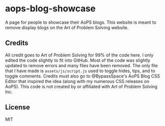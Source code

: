# aops-blog-showcase
A page for people to showcase their AoPS blogs. This website is meant to remove display blogs on the Art of Problem Solving website.

## Credits
All credit goes to Art of Problem Solving for 99% of the code here. I only edited the code slightly to fit into GitHub. Most of the code was slightly updated to remove errors and many files have been removed. The only file that I have made is `assets/js/script.js` used to toggle hides, tips, and to toggle comments. Credits must also go to @BypassSpace's AoPS Blog CSS Editor that inspired the idea (along with my numerous CSS releases on AoPS).
This code is not created by or affiliated with Art of Problem Solving Inc.

## License
MIT
